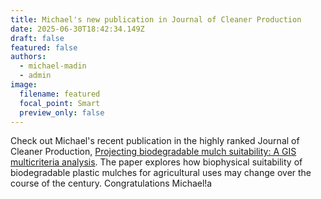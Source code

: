 ```yaml
---
title: Michael's new publication in Journal of Cleaner Production
date: 2025-06-30T18:42:34.149Z
draft: false
featured: false
authors:
  - michael-madin
  - admin
image:
  filename: featured
  focal_point: Smart
  preview_only: false
---
```

C﻿heck out Michael's recent publication in the highly ranked Journal of Cleaner Production, [Projecting biodegradable mulch suitability: A GIS multicriteria analysis](https://doi.org/10.1016/j.jclepro.2025.145565). The paper explores how biophysical suitability of biodegradable plastic mulches for agricultural uses may change over the course of the century. Congratulations Michael!a